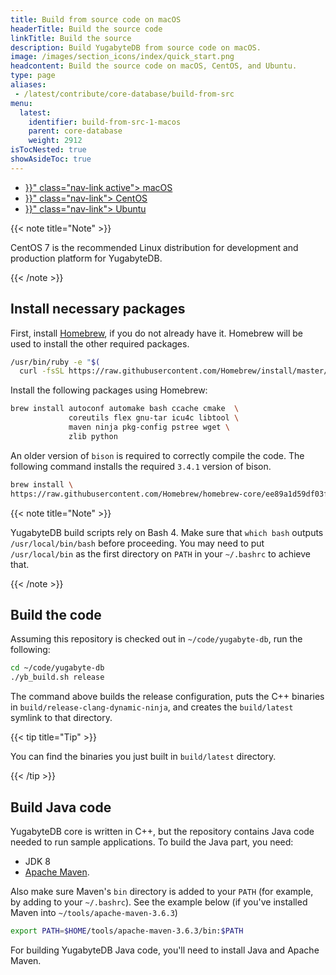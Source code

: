 ```yaml
---
title: Build from source code on macOS
headerTitle: Build the source code
linkTitle: Build the source
description: Build YugabyteDB from source code on macOS.
image: /images/section_icons/index/quick_start.png
headcontent: Build the source code on macOS, CentOS, and Ubuntu.
type: page
aliases:
 - /latest/contribute/core-database/build-from-src
menu:
  latest:
    identifier: build-from-src-1-macos
    parent: core-database
    weight: 2912
isTocNested: true
showAsideToc: true
---
```


<ul class="nav nav-tabs-alt nav-tabs-yb">

  <li >
    <a href="{{< relref "./build-from-src-macos.md" >}}" class="nav-link active">
      <i class="fab fa-apple" aria-hidden="true"></i>
      macOS
    </a>
  </li>

  <li >
    <a href="{{< relref "./build-from-src-centos.md" >}}" class="nav-link">
      <i class="fab fa-linux" aria-hidden="true"></i>
      CentOS
    </a>
  </li>

  <li >
    <a href="{{< relref "./build-from-src-ubuntu.md" >}}" class="nav-link">
      <i class="fab fa-linux" aria-hidden="true"></i>
      Ubuntu
    </a>
  </li>

</ul>

{{< note title="Note" >}}

CentOS 7 is the recommended Linux distribution for development and production platform for YugabyteDB.

{{< /note >}}

## Install necessary packages

First, install [Homebrew](https://brew.sh/), if you do not already have it. Homebrew will be used to install the other required packages.

```sh
/usr/bin/ruby -e "$(
  curl -fsSL https://raw.githubusercontent.com/Homebrew/install/master/install)"
```

Install the following packages using Homebrew:

```sh
brew install autoconf automake bash ccache cmake  \
             coreutils flex gnu-tar icu4c libtool \
             maven ninja pkg-config pstree wget \
             zlib python
```

An older version of `bison` is required to correctly compile the code. The following command installs the required `3.4.1` version of bison.

```sh
brew install \
https://raw.githubusercontent.com/Homebrew/homebrew-core/ee89a1d59df03f495a85c15e253b60299082ab9d/Formula/bison.rb
```

{{< note title="Note" >}}

YugabyteDB build scripts rely on Bash 4. Make sure that `which bash` outputs `/usr/local/bin/bash` before proceeding. You may need to put `/usr/local/bin` as the first directory on `PATH` in your `~/.bashrc` to achieve that.

{{< /note >}}

## Build the code

Assuming this repository is checked out in `~/code/yugabyte-db`, run the following:

```sh
cd ~/code/yugabyte-db
./yb_build.sh release
```

The command above builds the release configuration, puts the C++ binaries in `build/release-clang-dynamic-ninja`, and creates the `build/latest` symlink to that directory.

{{< tip title="Tip" >}}

You can find the binaries you just built in `build/latest` directory.

{{< /tip >}}

## Build Java code

YugabyteDB core is written in C++, but the repository contains Java code needed to run sample applications. To build the Java part, you need:

* JDK 8
* [Apache Maven](https://maven.apache.org/).

Also make sure Maven's `bin` directory is added to your `PATH` (for example, by adding to your `~/.bashrc`). See the example below (if you've installed Maven into `~/tools/apache-maven-3.6.3`)

```sh
export PATH=$HOME/tools/apache-maven-3.6.3/bin:$PATH
```

For building YugabyteDB Java code, you'll need to install Java and Apache Maven.
